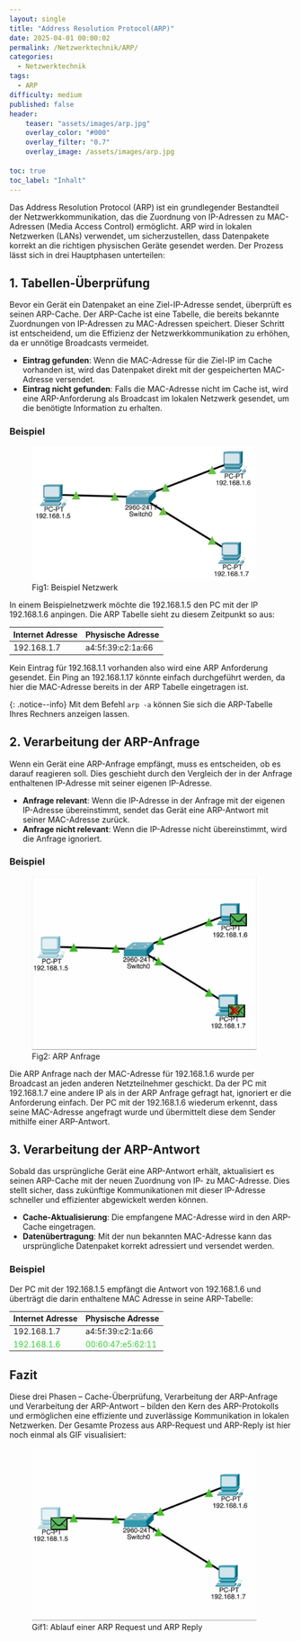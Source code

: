 ```yaml
---
layout: single
title: "Address Resolution Protocol(ARP)"
date: 2025-04-01 00:00:02
permalink: /Netzwerktechnik/ARP/
categories:
  - Netzwerktechnik
tags:
  - ARP
difficulty: medium
published: false
header:
    teaser: "assets/images/arp.jpg"
    overlay_color: "#000"
    overlay_filter: "0.7"
    overlay_image: /assets/images/arp.jpg

toc: true
toc_label: "Inhalt"
---
```

<style>
  .center {
  display: block;
  margin-left: auto;
  margin-right: auto;
  width: 50%;
}
</style>

Das Address Resolution Protocol (ARP) ist ein grundlegender Bestandteil der Netzwerkkommunikation, das die Zuordnung von IP-Adressen zu MAC-Adressen (Media Access Control) ermöglicht. ARP wird in lokalen Netzwerken (LANs) verwendet, um sicherzustellen, dass Datenpakete korrekt an die richtigen physischen Geräte gesendet werden. Der Prozess lässt sich in drei Hauptphasen unterteilen:

## 1. Tabellen-Überprüfung
Bevor ein Gerät ein Datenpaket an eine Ziel-IP-Adresse sendet, überprüft es seinen ARP-Cache. Der ARP-Cache ist eine Tabelle, die bereits bekannte Zuordnungen von IP-Adressen zu MAC-Adressen speichert. Dieser Schritt ist entscheidend, um die Effizienz der Netzwerkkommunikation zu erhöhen, da er unnötige Broadcasts vermeidet.

- **Eintrag gefunden**: Wenn die MAC-Adresse für die Ziel-IP im Cache vorhanden ist, wird das Datenpaket direkt mit der gespeicherten MAC-Adresse versendet.
- **Eintrag nicht gefunden**: Falls die MAC-Adresse nicht im Cache ist, wird eine ARP-Anforderung als Broadcast im lokalen Netzwerk gesendet, um die benötigte Information zu erhalten.

### Beispiel

<figure>
    <img src="/assets/images/arp_beispiel.png" width="400"/>
    <figcaption>Fig1: Beispiel Netzwerk</figcaption>
</figure>

In einem Beispielnetzwerk möchte die 192.168.1.5 den PC mit der IP 192.168.1.6 anpingen.
Die ARP Tabelle sieht zu diesem Zeitpunkt so aus:

  |Internet Adresse | Physische Adresse |
  |-----------------|-------------------|
  |192.168.1.7      |a4:5f:39:c2:1a:66  |

Kein Eintrag für 192.168.1.1 vorhanden also wird eine ARP Anforderung gesendet.
Ein Ping an 192.168.1.17 könnte einfach durchgeführt werden, da hier die MAC-Adresse bereits in der ARP Tabelle eingetragen ist.

{: .notice--info}
Mit dem Befehl `arp -a` können Sie sich die ARP-Tabelle Ihres Rechners anzeigen lassen.

## 2. Verarbeitung der ARP-Anfrage
Wenn ein Gerät eine ARP-Anfrage empfängt, muss es entscheiden, ob es darauf reagieren soll. Dies geschieht durch den Vergleich der in der Anfrage enthaltenen IP-Adresse mit seiner eigenen IP-Adresse.

- **Anfrage relevant**: Wenn die IP-Adresse in der Anfrage mit der eigenen IP-Adresse übereinstimmt, sendet das Gerät eine ARP-Antwort mit seiner MAC-Adresse zurück.
- **Anfrage nicht relevant**: Wenn die IP-Adresse nicht übereinstimmt, wird die Anfrage ignoriert.

### Beispiel

<figure>
    <img src="/assets/images/arp_anfrage.png" width="400"/>
    <figcaption>Fig2: ARP Anfrage</figcaption>
</figure>

Die ARP Anfrage nach der MAC-Adresse für 192.168.1.6 wurde per Broadcast an jeden anderen Netzteilnehmer geschickt.
Da der PC mit 192.168.1.7 eine andere IP als in der ARP Anfrage gefragt hat, ignoriert er die Anforderung einfach.
Der PC mit der 192.168.1.6 wiederum erkennt, dass seine MAC-Adresse angefragt wurde und übermittelt diese dem Sender mithilfe einer ARP-Antwort.

## 3. Verarbeitung der ARP-Antwort
Sobald das ursprüngliche Gerät eine ARP-Antwort erhält, aktualisiert es seinen ARP-Cache mit der neuen Zuordnung von IP- zu MAC-Adresse. Dies stellt sicher, dass zukünftige Kommunikationen mit dieser IP-Adresse schneller und effizienter abgewickelt werden können.

- **Cache-Aktualisierung**: Die empfangene MAC-Adresse wird in den ARP-Cache eingetragen.
- **Datenübertragung**: Mit der nun bekannten MAC-Adresse kann das ursprüngliche Datenpaket korrekt adressiert und versendet werden.

### Beispiel

Der PC mit der 192.168.1.5 empfängt die Antwort von 192.168.1.6 und überträgt die darin enthaltene MAC Adresse in seine ARP-Tabelle:

  |Internet Adresse | Physische Adresse |
  |-----------------|-------------------|
  |192.168.1.7      |a4:5f:39:c2:1a:66  |
  |<span style="color:limegreen">  192.168.1.6 </span> | <span style="color:limegreen"> 00:60:47:e5:62:11</span> |

## Fazit 

Diese drei Phasen – Cache-Überprüfung, Verarbeitung der ARP-Anfrage und Verarbeitung der ARP-Antwort – bilden den Kern des ARP-Protokolls und ermöglichen eine effiziente und zuverlässige Kommunikation in lokalen Netzwerken. 
Der Gesamte Prozess aus ARP-Request und ARP-Reply ist hier noch einmal als GIF visualisiert:

<figure>
    <img src="/assets/images/ARP_1.gif" width="400"/>
    <figcaption>Gif1: Ablauf einer ARP Request und ARP Reply</figcaption>
</figure>